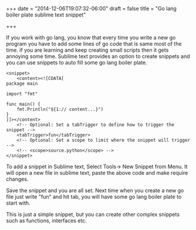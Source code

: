 +++
date = "2014-12-06T19:07:32-06:00"
draft = false
title = "Go lang boiler plate sublime text snippet"

+++

If you work with go lang, you know that every time you write a new go program you have to add some lines of go code that is same most of the time. if you are learning and keep creating small scripts then it gets annoying some time. Sublime text provides an option to create snippets and you can use snippets to auto fill some go lang boiler plate.

```language=go
<snippet>
	<content><![CDATA[
package main

import "fmt"

func main() {
	fmt.Println("${1:// content...}")
}
]]></content>
	<!-- Optional: Set a tabTrigger to define how to trigger the snippet -->
	<tabTrigger>fun</tabTrigger>
	<!-- Optional: Set a scope to limit where the snippet will trigger -->
	<!-- <scope>source.python</scope> -->
</snippet>
```

To add a snippet in Sublime text, Select Tools-> New Snippet from Menu. It will open a new file
in sublime text, paste the above code and make require changes.

Save the snippet and you are all set. Next time when you create a new go file just write "fun" and hit tab, you will have some go lang boiler plate to start with.

This is just a simple snippet, but you can create other complex snippets such as functions, interfaces etc.